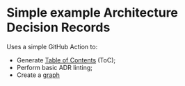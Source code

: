 # Simple example Architecture Decision Records

Uses a simple GitHub Action to:

- Generate [Table of Contents](https://github.com/morancj/ADR/blob/HEAD/doc/architecture/decisions/README.md) (ToC);
- Perform basic ADR linting;
- Create a [graph](https://github.com/morancj/ADR/blob/HEAD/doc/architecture/decisions/graph.png)
